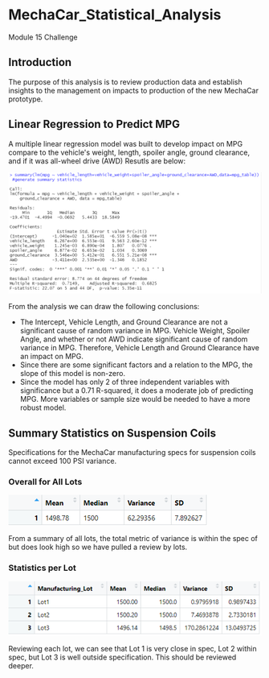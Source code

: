 # MechaCar_Statistical_Analysis
Module 15 Challenge

## Introduction
The purpose of this analysis is to review production data and establish insights to the management on impacts to production of the new MechaCar prototype. 

## Linear Regression to Predict MPG
A multiple linear regression model was built to develop impact on MPG compare to the vehicle's weight, length, spoiler angle, ground clearance, and if it was all-wheel drive (AWD) Resutls are below:

![](https://github.com/NortonAAA/MechaCar_Statistical_Analysis/blob/main/images/D1_S6_Multiple_Linear_Model.png)

From the analysis we can draw the following conclusions:
- The Intercept, Vehicle Length, and Ground Clearance are not a significant cause of random variance in MPG. Vehicle Weight, Spoiler Angle, and whether or not AWD indicate significant cause of random variance in MPG. Therefore, Vehicle Length and Ground Clearance have an impact on MPG.
- Since there are some significant factors and a relation to the MPG, the slope of this model is non-zero.
- Since the model has only 2 of three independent variables with significance but a 0.71 R-squared, it does a moderate job of predicting MPG. More variables or sample size would be needed to have a more robust model.

## Summary Statistics on Suspension Coils
Specifications for the MechaCar manufacturing specs for suspension coils cannot exceed 100 PSI variance.
### Overall for All Lots

![](https://github.com/NortonAAA/MechaCar_Statistical_Analysis/blob/main/images/D2_S3_Total_Summary.png)

From a summary of all lots, the total metric of variance is within the spec of but does look high so we have pulled a review by lots.

### Statistics per Lot
![](https://github.com/NortonAAA/MechaCar_Statistical_Analysis/blob/main/images/D2_S4_Coil_Summary.png)

Reviewing each lot, we can see that Lot 1 is very close in spec, Lot 2 within spec, but Lot 3 is well outside specification. This should be reviewed deeper.
